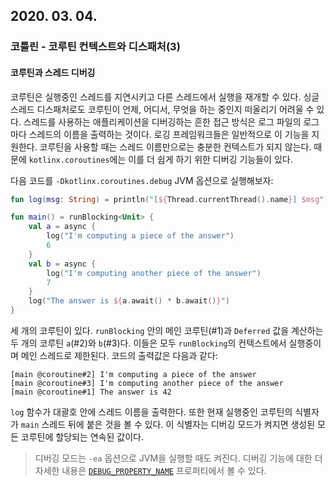 ## 2020. 03. 04.

### 코틀린 - 코루틴 컨텍스트와 디스패처(3)

#### 코루틴과 스레드 디버깅

코루틴은 실행중인 스레드를 지연시키고 다른 스레드에서 실행을 재개할 수 있다. 싱글 스레드 디스패처로도 코루틴이 언제, 어디서, 무엇을 하는 중인지 떠올리기 어려울 수 있다. 스레드를 사용하는 애플리케이션을 디버깅하는 흔한 접근 방식은 로그 파일의 로그마다 스레드의 이름을 출력하는 것이다. 로깅 프레임워크들은 일반적으로 이 기능을 지원한다. 코루틴을 사용할 때는 스레드 이름만으로는 충분한 컨텍스트가 되지 않는다. 때문에 `kotlinx.coroutines`에는 이를 더 쉽게 하기 위한 디버깅 기능들이 있다.

다음 코드를 `-Dkotlinx.coroutines.debug` JVM 옵션으로 실행해보자:

```kotlin
fun log(msg: String) = println("[${Thread.currentThread().name}] $msg")

fun main() = runBlocking<Unit> {
    val a = async {
        log("I'm computing a piece of the answer")
        6
    }
    val b = async {
        log("I'm computing another piece of the answer")
        7
    }
    log("The answer is ${a.await() * b.await()}")    
}
```

세 개의 코루틴이 있다. `runBlocking` 안의 메인 코루틴(#1)과 `Deferred` 값을 계산하는 두 개의 코루틴 `a`(#2)와 `b`(#3)다. 이들은 모두 `runBlocking`의 컨텍스트에서 실행중이며 메인 스레드로 제한된다. 코드의 출력값은 다음과 같다:

```
[main @coroutine#2] I'm computing a piece of the answer
[main @coroutine#3] I'm computing another piece of the answer
[main @coroutine#1] The answer is 42
```

`log` 함수가 대괄호 안에 스레드 이름을 출력한다. 또한 현재 실행중인 코루틴의 식별자가 `main` 스레드 뒤에 붙은 것을 볼 수 있다. 이 식별자는 디버깅 모드가 켜지면 생성된 모든 코루틴에 할당되는 연속된 값이다.

> 디버깅 모드는 `-ea` 옵션으로 JVM을 실행할 때도 켜진다. 디버깅 기능에 대한 더 자세한 내용은 [`DEBUG_PROPERTY_NAME`][kt-coroutine-debug-property-name] 프로퍼티에서 볼 수 있다.



[kt-coroutine-debug-property-name]: https://kotlin.github.io/kotlinx.coroutines/kotlinx-coroutines-core/kotlinx.coroutines/-d-e-b-u-g_-p-r-o-p-e-r-t-y_-n-a-m-e.html